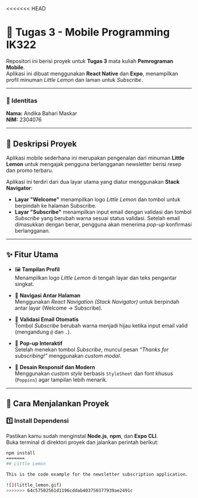 <<<<<<< HEAD
# 🧩 Tugas 3 - Mobile Programming IK322  
Repositori ini berisi proyek untuk **Tugas 3** mata kuliah **Pemrograman Mobile**.  
Aplikasi ini dibuat menggunakan **React Native** dan **Expo**, menampilkan profil minuman *Little Lemon* dan laman untuk *Subscribe*.  

---

### 👤 Identitas  
**Nama:** Andika Bahari Maskar  
**NIM:** 2304076  

---

## 📜 Deskripsi Proyek  
Aplikasi mobile sederhana ini merupakan pengenalan dari minuman **Little Lemon** untuk mengajak pengguna berlangganan newsletter berisi resep dan promo terbaru.  

Aplikasi ini terdiri dari dua layar utama yang diatur menggunakan **Stack Navigator**:  
- **Layar "Welcome"** menampilkan logo *Little Lemon* dan tombol untuk berpindah ke halaman Subscribe.  
- **Layar "Subscribe"** menampilkan input email dengan validasi dan tombol *Subscribe* yang berubah warna sesuai status validasi. Setelah email dimasukkan dengan benar, pengguna akan menerima *pop-up* konfirmasi berlangganan.  

---

## ✨ Fitur Utama  

- 🖼️ **Tampilan Profil**  
  Menampilkan logo *Little Lemon* di tengah layar dan teks pengantar singkat.  

- 🔄 **Navigasi Antar Halaman**  
  Menggunakan *React Navigation (Stack Navigator)* untuk berpindah antar layar (Welcome → Subscribe).  

- 💬 **Validasi Email Otomatis**  
  Tombol *Subscribe* berubah warna menjadi hijau ketika input email valid (mengandung `@` dan `.`).  

- 📩 **Pop-up Interaktif**  
  Setelah menekan tombol *Subscribe*, muncul pesan *“Thanks for subscribing!”* menggunakan *custom modal*.  

- 🎨 **Desain Responsif dan Modern**  
  Menggunakan *custom style* berbasis `StyleSheet` dan font khusus (`Poppins`) agar tampilan lebih menarik.  

---

## 🚀 Cara Menjalankan Proyek  

### 1️⃣ Install Dependensi  
Pastikan kamu sudah menginstal **Node.js**, **npm**, dan **Expo CLI**.  
Buka terminal di direktori proyek dan jalankan perintah berikut:

```bash
npm install
=======
## Little Lemon

This is the code example for the newsletter subscription application.

![](little_lemon.gif)
>>>>>>> 64c57502561d1196cddab403750377939ae2491c
